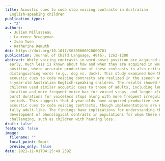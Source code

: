```yaml
---
title: Acoustic cues to coda stop voicing contrasts in Australian
  English-speaking children
publication_types:
  - "2"
authors:
  - Julien Millasseau 
  - Laurence Bruggeman
  - Ivan Yuen
  - Katherine Demuth
doi: https://doi.org/10.1017/S0305000920000781
publication: Journal of Child Language, 48(6), 1262-1280
abstract: While voicing contrasts in word-onset position are acquired relatively
  early, much less is known about how and when they are acquired in word-coda
  position, where accurate production of these contrasts is also critical for
  distinguishing words (e.g., dog vs. dock). This study examined how the
  acoustic cues to coda voicing contrasts are realized in the speech of
  4-year-old Australian English-speaking children. The results showed that
  children used similar acoustic cues to those of adults, including longer vowel
  duration and more frequent voice bar for voiced stops, and longer closure and
  burst durations for voiceless stops along with more frequent irregular pitch
  periods. This suggests that 4-year-olds have acquired productive use of the
  acoustic cues to coda voicing contrasts, though implementations are not yet
  fully adult-like. The findings have implications for understanding the
  development of phonological contrasts in populations for whom these may be
  challenging, such as children with hearing loss.
draft: false
featured: false
image:
  filename: ""
  focal_point: Smart
  preview_only: false
date: 2021-11-01T04:25:49.259Z
---
```

